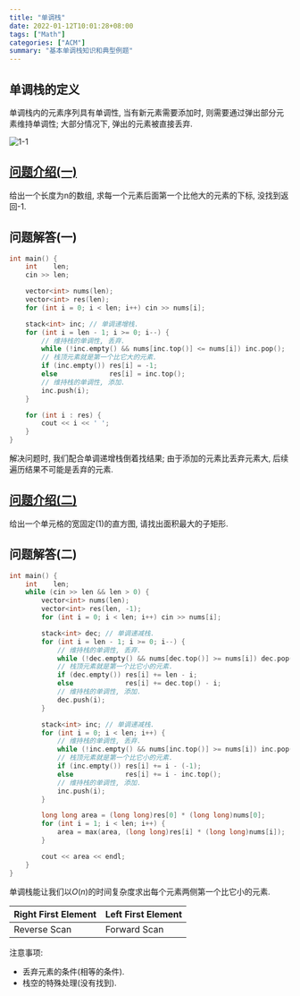 ```yaml
---
title: "单调栈"
date: 2022-01-12T10:01:28+08:00
tags: ["Math"]
categories: ["ACM"]
summary: "基本单调栈知识和典型例题"
---
```


## 单调栈的定义

单调栈内的元素序列具有单调性, 当有新元素需要添加时, 则需要通过弹出部分元素维持单调性; 大部分情况下, 弹出的元素被直接丢弃.

![1-1](https://axlis.oss-cn-hangzhou.aliyuncs.com/blog/acm/monotonic/1-1.svg)

## [问题介绍(一)](https://www.luogu.com.cn/problem/P5788)

给出一个长度为n的数组, 求每一个元素后面第一个比他大的元素的下标, 没找到返回-1.

## 问题解答(一)

```c++
int main() {
    int    len;
    cin >> len;

    vector<int> nums(len);
    vector<int> res(len);
    for (int i = 0; i < len; i++) cin >> nums[i];

    stack<int> inc; // 单调递增栈.
    for (int i = len - 1; i >= 0; i--) {
        // 维持栈的单调性, 丢弃.
        while (!inc.empty() && nums[inc.top()] <= nums[i]) inc.pop();
        // 栈顶元素就是第一个比它大的元素.
        if (inc.empty()) res[i] = -1;
        else             res[i] = inc.top();
        // 维持栈的单调性, 添加.
        inc.push(i);
    }

    for (int i : res) {
        cout << i << ' ';
    }
}
```

解决问题时, 我们配合单调递增栈倒着找结果; 由于添加的元素比丢弃元素大, 后续遍历结果不可能是丢弃的元素.

## [问题介绍(二)](https://www.spoj.com/problems/HISTOGRA/)

给出一个单元格的宽固定(1)的直方图, 请找出面积最大的子矩形.

## 问题解答(二)

```c++
int main() {
    int    len;
    while (cin >> len && len > 0) {
        vector<int> nums(len);
        vector<int> res(len, -1);
        for (int i = 0; i < len; i++) cin >> nums[i];

        stack<int> dec; // 单调递减栈.
        for (int i = len - 1; i >= 0; i--) {
            // 维持栈的单调性, 丢弃.
            while (!dec.empty() && nums[dec.top()] >= nums[i]) dec.pop();
            // 栈顶元素就是第一个比它小的元素.
            if (dec.empty()) res[i] += len - i;
            else             res[i] += dec.top() - i;
            // 维持栈的单调性, 添加.
            dec.push(i);
        }

        stack<int> inc; // 单调递减栈.
        for (int i = 0; i < len; i++) {
            // 维持栈的单调性, 丢弃.
            while (!inc.empty() && nums[inc.top()] >= nums[i]) inc.pop();
            // 栈顶元素就是第一个比它小的元素.
            if (inc.empty()) res[i] += i - (-1);
            else             res[i] += i - inc.top();
            // 维持栈的单调性, 添加.
            inc.push(i);
        }

        long long area = (long long)res[0] * (long long)nums[0];
        for (int i = 1; i < len; i++) {
            area = max(area, (long long)res[i] * (long long)nums[i]);
        }

        cout << area << endl;
    }
}
```

单调栈能让我们以$O(n)$的时间复杂度求出每个元素两侧第一个比它小的元素.

| Right First Element | Left First Element |
| ------------------- | ------------------ |
| Reverse Scan        | Forward Scan       |

注意事项:

* 丢弃元素的条件(相等的条件).
* 栈空的特殊处理(没有找到).